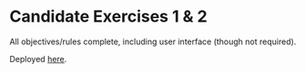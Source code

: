 # Candidate Exercises 1 & 2

All objectives/rules complete, including user interface (though not required).

Deployed [here](https://murphy-mi.github.io/candidate-exercises/).
